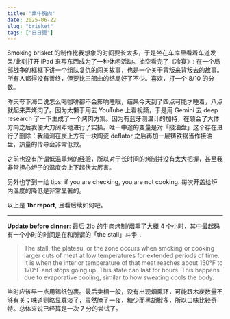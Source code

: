 ```yaml
---
title: "熏牛胸肉"
date: 2025-06-22
slug: "brisket"
tags: ["日日更"]
---
```


Smoking brisket 的制作比我想象的时间要长太多，于是坐在车库里看着车道发呆/此刻打开 iPad 来写东西成为了一种休闲活动。抽空看完了《冷宴》: 在一个局部战争的框框下讲一个组队复仇的闯关故事，也是一个关于背叛来背叛去的故事。所有人都得没有善终，但要比三部曲的结局好了不少。喜欢，打一个 8/10 的分数。

昨天夸下海口说怎么喝咖啡都不会影响睡眠，结果今天到了四点可能才睡着，八点就起来弄烤肉了。因为太懒于用去 YouTube 上看视频，于是用 Gemini 去 deep research 了一下生成了一个烤肉方案。因为有蓝牙测温计的加持，在领会了大体方向之后我便大刀阔斧地进行了实操。唯一中途的变量是对「接油盘」这个存在进行了删除：我猜测在炭上方有一块陶瓷 deflator 之后再加一层铸铁锅当作接油盘，热量的传导会非常低效。

之前也没有所谓低温熏烤的经验，所以对于长时间的烤制并没有太大把握，甚至我非常担心炉子的温度会上下起伏太厉害。

另外也学到一给 tips: if you are checking, you are not cooking. 每次开盖给炉内温度的降低是非常显著的。

以上是 **1hr report**, 且看后续如何吧。

***

**Update before dinner**: 最后 2lb 的牛肉烤制/烟熏了大概 4 个小时，其中最起码有一个小时的时间是在和所谓的「the stall」斗争：

> The stall, the plateau, or the zone occurs when smoking or cooking larger cuts of meat at low temperatures for extended periods of time. It is when the interior temperature of that meat reaches about 150°F to 170°F and stops going up. This state can last for hours. This happens due to evaporative cooling, similar to how sweating cools the body.

当时应该早一点用锡纸包裹。最后卖相一般，没有出现烟熏环，可能跟木炭数量不够有关；味道则略显寡淡了，虽然腌了一夜，糖少而黑胡椒多，所以口味比较奇特。总体来说已经算是一次 7 分的尝试了。
